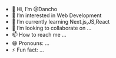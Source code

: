 - 👋 Hi, I’m @Dancho
- 👀 I’m interested in Web Development 
- 🌱 I’m currently learning Next.js,JS,React
- 💞️ I’m looking to collaborate on ...
- 📫 How to reach me ...
- 😄 Pronouns: ...
- ⚡ Fun fact: ...

<!---
Dancho190/Dancho190 is a ✨ special ✨ repository because its `README.md` (this file) appears on your GitHub profile.
You can click the Preview link to take a look at your changes.
--->
